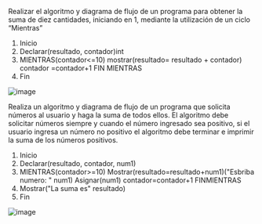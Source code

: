 Realizar el algoritmo y diagrama de flujo de un programa para obtener la suma de diez cantidades, iniciando en 1, mediante la utilización de un ciclo “Mientras”

1. Inicio
2. Declarar(resultado, contador)int
3. MIENTRAS(contador<=10) mostrar(resultado= resultado + contador) contador =contador+1 FIN MIENTRAS
4. Fin

![image](https://user-images.githubusercontent.com/102439883/161310258-a00b81f6-f7a5-448d-86b9-f110a4d0ca7a.png)


Realiza un algoritmo y diagrama de flujo de un programa que solicita números al usuario y haga la suma de todos ellos. El algoritmo debe solicitar números siempre y cuando el número ingresado sea positivo, si el usuario ingresa un número no positivo el algoritmo debe terminar e imprimir la suma de los números positivos.

1. Inicio
2. Declarar(resultado, contador, num1)
3. MIENTRAS(contador>=10) Mostrar(resultado=resultado+num1)("Esbriba numero: " num1) Asignar(num1) contador=contador+1 FINMIENTRAS
4. Mostrar("La suma es" resultado)
5. Fin

![image](https://user-images.githubusercontent.com/102439883/161398586-968acdb1-937e-4309-9924-494a3cf535a1.png)

